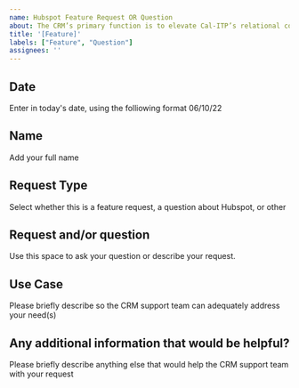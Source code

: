 ```yaml
---
name: Hubspot Feature Request OR Question
about: The CRM’s primary function is to elevate Cal-ITP’s relational communication and outreach efforts by establishing basic agency profiles and contact records that detail past and current communication activities such as emails, phone calls, deals, and tickets. The CRM provides users an opportunity to have a detailed understanding of an agency’s relationship to Cal-ITP efforts, with this knowledge users can have more coordinated communication and develop stronger relationships to build better outcomes.
title: '[Feature]'
labels: ["Feature", "Question"]
assignees: ''
---
```


## Date

Enter in today's date, using the folliowing format 06/10/22

## Name 

Add your full name

## Request Type

Select whether this is a feature request, a question about Hubspot, or other

## Request and/or question

Use this space to ask your question or describe your request.

## Use Case

Please briefly describe so the CRM support team can adequately address your need(s)

## Any additional information that would be helpful?

Please briefly describe anything else that would help the CRM support team with your request
